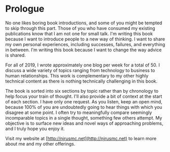 # Prologue
No one likes boring book introductions, and some of you might be tempted to
skip through this part. Those of you who have consumed my existing
publications know that I am not one for small talk. I'm writing this book
because I want to introduce people to a new way of thinking. I want to share
my own personal experiences, including successes, failures, and everything in
between. I'm writing this book because I want to change the way advice is
shared.

For all of 2019, I wrote approximately one blog per week for a total
of 50. I discuss a wide variety of topics ranging from technology to business
to human relationships. This work is complementary to my other highly
technical content as there is nothing technically challenging in this book. 

The book is sorted into six sections by topic rather than by chronology to
help focus your train of thought. I'll also provide a bit of context at the
start of each section. I have only one request. As you listen, keep an open
mind, because 100% of you are undoubtedly going to hear things with which you
disagree at some point. I often try to meaningfully compare seemingly
incomparable topics in a single thought, something few others attempt. My
objective is to surface new ideas and novel ways of approaching problems, and
I truly hope you enjoy it.

Visit my website at [http://njrusmc.net](http://njrusmc.net) to learn more
about me and my other offerings.
